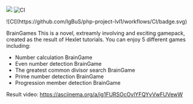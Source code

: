 <html>

<a href="https://codeclimate.com/github/codeclimate/codeclimate/maintainability"><img src="https://api.codeclimate.com/v1/badges/a99a88d28ad37a79dbf6/maintainability" /></a>
![CI](https://github.com/IgBuS/php-project-lvl1/workflows/CI/badge.svg)
</html>
![CI](https://github.com/IgBuS/php-project-lvl1/workflows/CI/badge.svg)

BrainGames
This is a novel, extreamly involving and exciting gamepack, created as the result of Hexlet tutorials.
You can enjoy 5 different games including:
- Number calculation BrainGame
- Even number detection BrainGame
- The greatest common divisor search BrainGame
- Prime number detection BrainGame
- Progression member detection BrainGame



Result video:
https://asciinema.org/a/ig1FURSOcOvlYFQYyVwFUVewW
